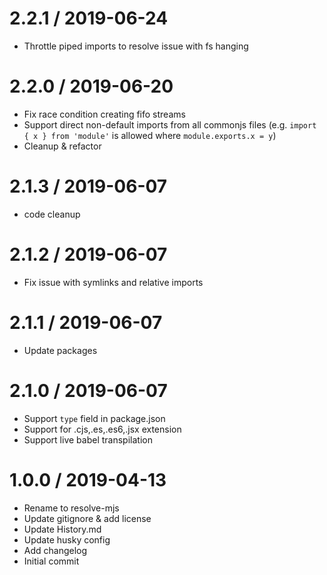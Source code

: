 
2.2.1 / 2019-06-24
==================

  * Throttle piped imports to resolve issue with fs hanging

2.2.0 / 2019-06-20
==================

  * Fix race condition creating fifo streams
  * Support direct non-default imports from all commonjs files (e.g. `import { x } from 'module'` is allowed where `module.exports.x = y`)
  * Cleanup & refactor

2.1.3 / 2019-06-07
==================

  * code cleanup

2.1.2 / 2019-06-07
==================

  * Fix issue with symlinks and relative imports

2.1.1 / 2019-06-07
==================

  * Update packages

2.1.0 / 2019-06-07
==================

  * Support `type` field in package.json
  * Support for .cjs,.es,.es6,.jsx extension
  * Support live babel transpilation

1.0.0 / 2019-04-13
==================

  * Rename to resolve-mjs
  * Update gitignore & add license
  * Update History.md
  * Update husky config
  * Add changelog
  * Initial commit

